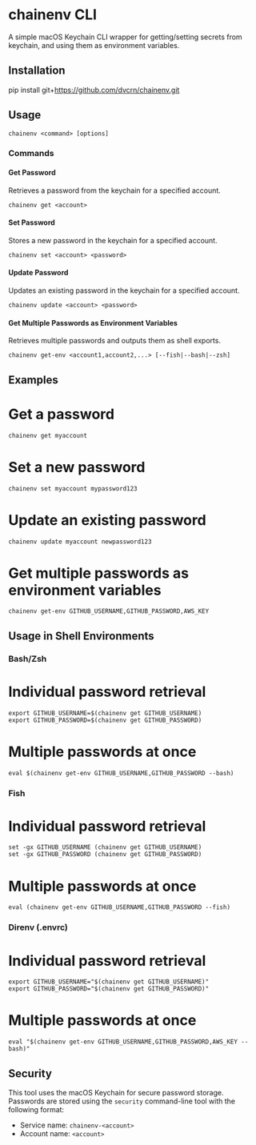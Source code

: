 # chainenv CLI

A simple macOS Keychain CLI wrapper for getting/setting secrets from keychain, and using them as environment variables.

## Installation


pip install git+https://github.com/dvcrn/chainenv.git


## Usage


```
chainenv <command> [options]
```


### Commands

#### Get Password
Retrieves a password from the keychain for a specified account.


```
chainenv get <account>
```


#### Set Password
Stores a new password in the keychain for a specified account.


```
chainenv set <account> <password>
```


#### Update Password
Updates an existing password in the keychain for a specified account.


```
chainenv update <account> <password>
```


#### Get Multiple Passwords as Environment Variables
Retrieves multiple passwords and outputs them as shell exports.


```
chainenv get-env <account1,account2,...> [--fish|--bash|--zsh]
```

## Examples


# Get a password
```
chainenv get myaccount
```

# Set a new password
```
chainenv set myaccount mypassword123
```

# Update an existing password
```
chainenv update myaccount newpassword123
```

# Get multiple passwords as environment variables
```
chainenv get-env GITHUB_USERNAME,GITHUB_PASSWORD,AWS_KEY
```


## Usage in Shell Environments

### Bash/Zsh


# Individual password retrieval
```
export GITHUB_USERNAME=$(chainenv get GITHUB_USERNAME)
export GITHUB_PASSWORD=$(chainenv get GITHUB_PASSWORD)
```

# Multiple passwords at once
```
eval $(chainenv get-env GITHUB_USERNAME,GITHUB_PASSWORD --bash)
```


### Fish


# Individual password retrieval
```
set -gx GITHUB_USERNAME (chainenv get GITHUB_USERNAME)
set -gx GITHUB_PASSWORD (chainenv get GITHUB_PASSWORD)
```

# Multiple passwords at once
```
eval (chainenv get-env GITHUB_USERNAME,GITHUB_PASSWORD --fish)
```


### Direnv (.envrc)

# Individual password retrieval
```
export GITHUB_USERNAME="$(chainenv get GITHUB_USERNAME)"
export GITHUB_PASSWORD="$(chainenv get GITHUB_PASSWORD)"
```

# Multiple passwords at once

```
eval "$(chainenv get-env GITHUB_USERNAME,GITHUB_PASSWORD,AWS_KEY --bash)"
```

## Security

This tool uses the macOS Keychain for secure password storage. Passwords are stored using the `security` command-line tool with the following format:

- Service name: `chainenv-<account>`
- Account name: `<account>`
